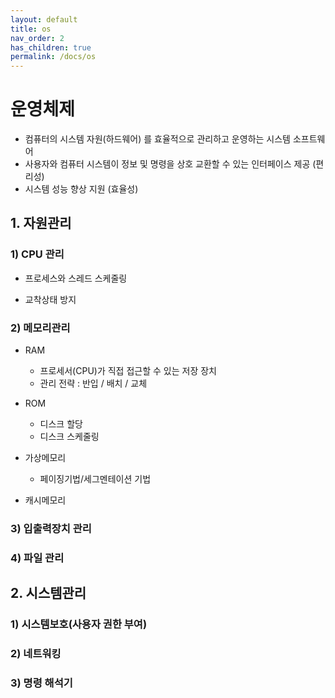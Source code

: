 ```yaml
---
layout: default
title: os
nav_order: 2
has_children: true
permalink: /docs/os
---
```




# 운영체제

- 컴퓨터의 시스템 자원(하드웨어) 를 효율적으로 관리하고 운영하는 시스템 소프트웨어
- 사용자와 컴퓨터 시스템이 정보 및 명령을 상호 교환할 수 있는 인터페이스 제공 (편리성)
- 시스템 성능 향상 지원 (효율성)



## 1. 자원관리
### 1) CPU 관리
- 프로세스와 스레드 스케줄링
  
- 교착상태 방지

### 2) 메모리관리
- RAM

  - 프로세서(CPU)가 직접 접근할 수 있는 저장 장치
  - 관리 전략 : 반입 / 배치 / 교체

- ROM

  - 디스크 할당
  - 디스크 스케줄링

- 가상메모리
  - 페이징기법/세그멘테이션 기법

- 캐시메모리

### 3) 입출력장치 관리
### 4) 파일 관리



## 2. 시스템관리
### 1) 시스템보호(사용자 권한 부여)
### 2) 네트워킹
### 3) 명령 해석기